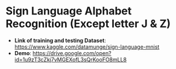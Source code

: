 # Sign Language Alphabet Recognition (Except letter J & Z)

- **Link of training and testing Dataset**: https://www.kaggle.com/datamunge/sign-language-mnist
- **Demo**: https://drive.google.com/open?id=1u9zT3cZkj7vMGEXofL3sQrKooFO8mLL8
